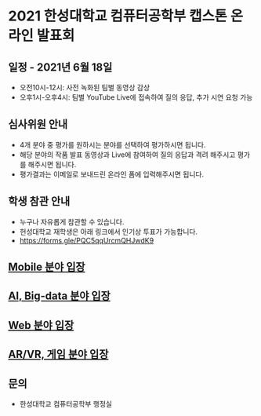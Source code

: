 # 2021 한성대학교 컴퓨터공학부 캡스톤 온라인 발표회
## 일정 - 2021년 6월 18일
- 오전10시-12시: 사전 녹화된 팀별 동영상 감상
- 오후1시-오후4시: 팀별 YouTube Live에 접속하여 질의 응답, 추가 시연 요청 가능

## 심사위원 안내
- 4개 분야 중 평가를 원하시는 분야를 선택하여 평가하시면 됩니다.
- 해당 분야의 작품 발표 동영상과 Live에 참여하여 질의 응답과 격려 해주시고 평가를 해주시면 됩니다.
- 평가결과는 이메일로 보내드린 온라인 폼에 입력해주시면 됩니다.

## 학생 참관 안내
- 누구나 자유롭게 참관할 수 있습니다.
- 헌성대학교 재학생은 아래 링크에서 인기상 투표가 가능합니다.
- https://forms.gle/PQC5qqUrcmQHJwdK9

## [Mobile 분야 입장](mobile.md)

## [AI, Big-data 분야 입장](bigdata.md)

## [Web 분야 입장](web.md)

## [AR/VR, 게임 분야 입장](arvr.md)


## 문의
- 한성대학교 컴퓨터공학부 행정실

